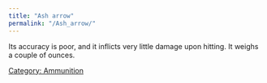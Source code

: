 ```yaml
---
title: "Ash arrow"
permalink: "/Ash_arrow/"
---
```


Its accuracy is poor, and it inflicts very little damage upon hitting.
It weighs a couple of ounces.

[Category: Ammunition](Category:_Ammunition "wikilink")